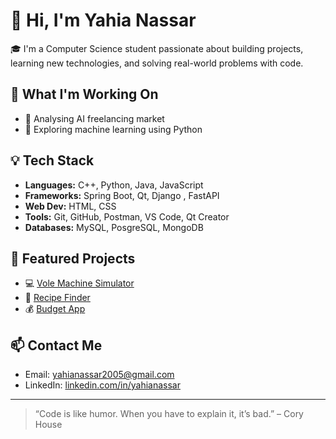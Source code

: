 # 👋 Hi, I'm Yahia Nassar

🎓 I'm a Computer Science student passionate about building projects, learning new technologies, and solving real-world problems with code.

## 🚀 What I'm Working On
- 🧾 Analysing AI freelancing market
- 🔬 Exploring machine learning using Python 

## 💡 Tech Stack
- **Languages:** C++, Python, Java, JavaScript
- **Frameworks:** Spring Boot, Qt, Django , FastAPI
- **Web Dev:** HTML, CSS
- **Tools:** Git, GitHub, Postman, VS Code, Qt Creator
- **Databases:** MySQL, PosgreSQL, MongoDB

## 📂 Featured Projects
- 💻 [Vole Machine Simulator](https://github.com/HamzaOmarSaad/GUI-for-vole_machine-final)
- 🍲 [Recipe Finder](https://github.com/yahianassar2005/recipefinder)
- 💰 [Budget App](https://github.com/yahianassar2005/budget-tracker)

## 📫 Contact Me
- Email: yahianassar2005@gmail.com
- LinkedIn: [linkedin.com/in/yahianassar](https://linkedin.com/in/yahianassar2005)

---

> “Code is like humor. When you have to explain it, it’s bad.” – Cory House
